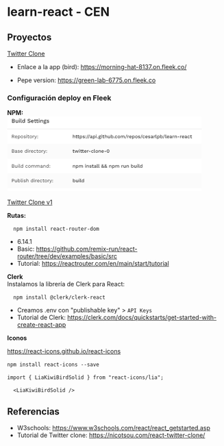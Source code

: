 # learn-react - CEN

## Proyectos

[Twitter Clone](./twitter-clone-0)

- Enlace a la app (bird): https://morning-hat-8137.on.fleek.co/

- Pepe version: https://green-lab-6775.on.fleek.co

### Configuración deploy en Fleek
**NPM:**
<br>
![Deploy NPM](deploy-npm.png)

[Twitter Clone v1](./twitter-clone-1/)

**Rutas:**
<br>
```
  npm install react-router-dom
```
- 6.14.1
- Basic: https://github.com/remix-run/react-router/tree/dev/examples/basic/src
- Tutorial: https://reactrouter.com/en/main/start/tutorial

**Clerk**
<br>
Instalamos la librería de Clerk para React:
```
  npm install @clerk/clerk-react
```
- Creamos .env con "publishable key" > `API Keys`
- Tutorial de Clerk: https://clerk.com/docs/quickstarts/get-started-with-create-react-app

**Iconos**

https://react-icons.github.io/react-icons

```
npm install react-icons --save
```

```
import { LiaKiwiBirdSolid } from "react-icons/lia";
```

```
  <LiaKiwiBirdSolid />
```
## Referencias

- W3schools: https://www.w3schools.com/react/react_getstarted.asp
- Tutorial de Twitter clone: https://nicotsou.com/react-twitter-clone/
